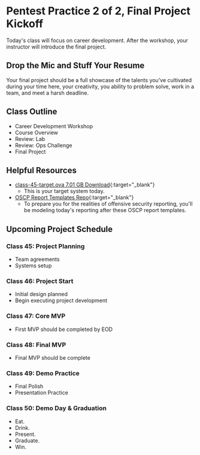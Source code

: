 # Pentest Practice 2 of 2, Final Project Kickoff

Today's class will focus on career development. After the workshop, your instructor will introduce the final project.

## Drop the Mic and Stuff Your Resume

Your final project should be a full showcase of the talents you've cultivated during your time here, your creativity, you ability to problem solve, work in a team, and meet a harsh deadline.

## Class Outline

- Career Development Workshop
- Course Overview
- Review: Lab
- Review: Ops Challenge
- Final Project

## Helpful Resources

- [class-45-target.ova 7.01 GB Download](https://github.com/codefellows/ops-401-cybersecurity-guide/tree/main/curriculum#downloads-table){:target="_blank"}
  - This is your target system today.
- [OSCP Report Templates Repo](https://github.com/whoisflynn/OSCP-Exam-Report-Template){:target="_blank"}
  - To prepare you for the realities of offensive security reporting, you'll be modeling today's reporting after these OSCP report templates.

## Upcoming Project Schedule

### Class 45: Project Planning

- Team agreements
- Systems setup

### Class 46: Project Start

- Initial design planned
- Begin executing project development

### Class 47: Core MVP

- First MVP should be completed by EOD

### Class 48: Final MVP

- Final MVP should be complete

### Class 49: Demo Practice

- Final Polish
- Presentation Practice

### Class 50: Demo Day & Graduation

- Eat.
- Drink.
- Present.
- Graduate.
- Win.
